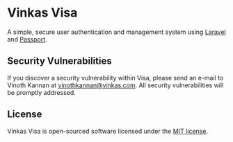 # Vinkas Visa

A simple, secure user authentication and management system using [Laravel](https://github.com/laravel/laravel) and [Passport](https://github.com/laravel/possport).

## Security Vulnerabilities

If you discover a security vulnerability within Visa, please send an e-mail to Vinoth Kannan at vinothkannan@vinkas.com. All security vulnerabilities will be promptly addressed.

## License

Vinkas Visa is open-sourced software licensed under the [MIT license](http://opensource.org/licenses/MIT).
